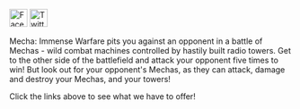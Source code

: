 <a href="https://facebook.com/KRGameStudios"><img src="https://en.facebookbrand.com/wp-content/uploads/2016/05/FB-fLogo-Blue-broadcast-2.png" alt="Facebook" width="32" height="32"></a>
<a href="https://twitter.com/KRGameStudios"><img src="img/twitter.png" alt="Twitter" width="32" height="32"></a>

Mecha: Immense Warfare pits you against an opponent in a battle of Mechas - wild combat machines controlled by hastily built radio towers. Get to the other side of the battlefield and attack your opponent five times to win! But look out for your opponent's Mechas, as they can attack, damage and destroy your Mechas, and your towers!

Click the links above to see what we have to offer!
